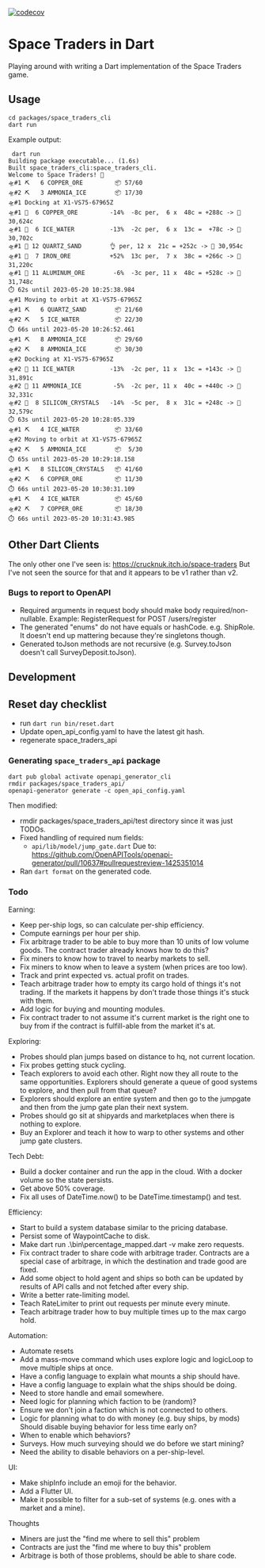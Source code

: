 [![codecov](https://codecov.io/gh/eseidel/space_traders/branch/main/graph/badge.svg?token=YU4WO0ULKW)](https://codecov.io/gh/eseidel/space_traders)

# Space Traders in Dart

Playing around with writing a Dart implementation of the Space Traders game.


## Usage

```
cd packages/space_traders_cli
dart run
```

Example output:

```
 dart run
Building package executable... (1.6s)
Built space_traders_cli:space_traders_cli.
Welcome to Space Traders! 🚀
🛸#1 ⛏️   6 COPPER_ORE         📦 57/60
🛸#2 ⛏️   3 AMMONIA_ICE        📦 17/30
🛸#1 Docking at X1-VS75-67965Z
🛸#1 🤝  6 COPPER_ORE         -14%  -8c per,  6 x  48c = +288c -> 🏦 30,624c
🛸#1 🤝  6 ICE_WATER          -13%  -2c per,  6 x  13c =  +78c -> 🏦 30,702c
🛸#1 🤝 12 QUARTZ_SAND        👌 per, 12 x  21c = +252c -> 🏦 30,954c
🛸#1 🤝  7 IRON_ORE           +52%  13c per,  7 x  38c = +266c -> 🏦 31,220c
🛸#1 🤝 11 ALUMINUM_ORE        -6%  -3c per, 11 x  48c = +528c -> 🏦 31,748c
⏱️ 62s until 2023-05-20 10:25:38.984
🛸#1 Moving to orbit at X1-VS75-67965Z
🛸#1 ⛏️   6 QUARTZ_SAND        📦 21/60
🛸#2 ⛏️   5 ICE_WATER          📦 22/30
⏱️ 66s until 2023-05-20 10:26:52.461
🛸#1 ⛏️   8 AMMONIA_ICE        📦 29/60
🛸#2 ⛏️   8 AMMONIA_ICE        📦 30/30
🛸#2 Docking at X1-VS75-67965Z
🛸#2 🤝 11 ICE_WATER          -13%  -2c per, 11 x  13c = +143c -> 🏦 31,891c
🛸#2 🤝 11 AMMONIA_ICE         -5%  -2c per, 11 x  40c = +440c -> 🏦 32,331c
🛸#2 🤝  8 SILICON_CRYSTALS   -14%  -5c per,  8 x  31c = +248c -> 🏦 32,579c
⏱️ 63s until 2023-05-20 10:28:05.339
🛸#1 ⛏️   4 ICE_WATER          📦 33/60
🛸#2 Moving to orbit at X1-VS75-67965Z
🛸#2 ⛏️   5 AMMONIA_ICE        📦  5/30
⏱️ 65s until 2023-05-20 10:29:18.158
🛸#1 ⛏️   8 SILICON_CRYSTALS   📦 41/60
🛸#2 ⛏️   6 COPPER_ORE         📦 11/30
⏱️ 66s until 2023-05-20 10:30:31.109
🛸#1 ⛏️   4 ICE_WATER          📦 45/60
🛸#2 ⛏️   7 COPPER_ORE         📦 18/30
⏱️ 66s until 2023-05-20 10:31:43.985
```

## Other Dart Clients

The only other one I've seen is: https://crucknuk.itch.io/space-traders
But I've not seen the source for that and it appears to be v1 rather than v2.

### Bugs to report to OpenAPI
* Required arguments in request body should make body required/non-nullable.
  Example: RegisterRequest for POST /users/register
* The generated "enums" do not have equals or hashCode.  e.g. ShipRole.
  It doesn't end up mattering because they're singletons though.
* Generated toJson methods are not recursive (e.g. Survey.toJson doesn't call
  SurveyDeposit.toJson).

## Development

## Reset day checklist
* run `dart run bin/reset.dart`
* Update open_api_config.yaml to have the latest git hash.
* regenerate space_traders_api

### Generating `space_traders_api` package
```
dart pub global activate openapi_generator_cli
rmdir packages/space_traders_api/
openapi-generator generate -c open_api_config.yaml
```
Then modified:
* rmdir packages/space_traders_api/test directory since it was just TODOs.
* Fixed handling of required num fields:
    * `api/lib/model/jump_gate.dart`
  Due to: https://github.com/OpenAPITools/openapi-generator/pull/10637#pullrequestreview-1425351014
* Ran `dart format` on the generated code.

### Todo

Earning:
* Keep per-ship logs, so can calculate per-ship efficiency.
* Compute earnings per hour per ship.
* Fix arbitrage trader to be able to buy more than 10 units of low volume goods.
  The contract trader already knows how to do this?
* Fix miners to know how to travel to nearby markets to sell.
* Fix miners to know when to leave a system (when prices are too low).
* Track and print expected vs. actual profit on trades.
* Teach arbitrage trader how to empty its cargo hold of things it's not trading.
  If the markets it happens by don't trade those things it's stuck with them.
* Add logic for buying and mounting modules.
* Fix contract trader to not assume it's current market is the right one to buy
  from if the contract is fulfill-able from the market it's at.

Exploring:
* Probes should plan jumps based on distance to hq, not current location.
* Fix probes getting stuck cycling.
* Teach explorers to avoid each other.  Right now they all route to the same
  opportunities.
  Explorers should generate a queue of good systems to explore, and then
  pull from that queue?
* Explorers should explore an entire system and then go to the jumpgate
  and then from the jump gate plan their next system.
* Probes should go sit at shipyards and marketplaces when there is nothing
  to explore.
* Buy an Explorer and teach it how to warp to other systems and other
  jump gate clusters.

Tech Debt:
* Build a docker container and run the app in the cloud.  With a docker volume
  so the state persists.
* Get above 50% coverage.
* Fix all uses of DateTime.now() to be DateTime.timestamp() and test.

Efficiency:
* Start to build a system database similar to the pricing database.
* Persist some of WaypointCache to disk.
* Make dart run .\bin\percentage_mapped.dart -v make zero requests.
* Fix contract trader to share code with arbitrage trader.  Contracts are a
  special case of arbitrage, in which the destination and trade good are fixed.
* Add some object to hold agent and ships so both can be updated by results
  of API calls and not fetched after every ship.
* Write a better rate-limiting model.
* Teach RateLimiter to print out requests per minute every minute.
* Teach arbitrage trader how to buy multiple times up to the max cargo hold.

Automation:
* Automate resets
* Add a mass-move command which uses explore logic and logicLoop to move
  multiple ships at once.
* Have a config language to explain what mounts a ship should have.
* Have a config language to explain what the ships should be doing.
* Need to store handle and email somewhere.
* Need logic for planning which faction to be (random)?
* Ensure we don't join a faction which is not connected to others.
* Logic for planning what to do with money (e.g. buy ships, by mods)
  Should disable buying behavior for less time early on?
* When to enable which behaviors?
* Surveys.  How much surveying should we do before we start mining?
* Need the ability to disable behaviors on a per-ship-level.

UI:
* Make shipInfo include an emoji for the behavior.
* Add a Flutter UI.
* Make it possible to filter for a sub-set of systems (e.g. ones with a market and a mine).

Thoughts
* Miners are just the "find me where to sell this" problem
* Contracts are just the "find me where to buy this" problem
* Arbitrage is both of those problems, should be able to share code.